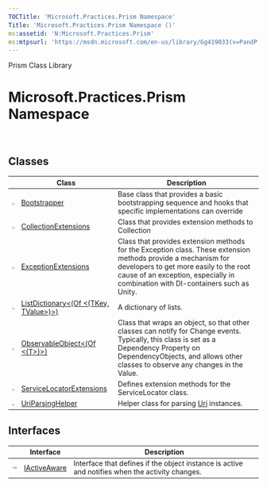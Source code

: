 ```yaml
---
TOCTitle: 'Microsoft.Practices.Prism Namespace'
Title: 'Microsoft.Practices.Prism Namespace ()'
ms:assetid: 'N:Microsoft.Practices.Prism'
ms:mtpsurl: 'https://msdn.microsoft.com/en-us/library/Gg419033(v=PandP.50)'
---
```


Prism Class Library

Microsoft.Practices.Prism Namespace
===================================

 

Classes
-------

<span id="classToggle"></span>
<table>

<thead>
<tr class="header">
<th> </th>
<th>Class</th>
<th>Description</th>
</tr>
</thead>
<tbody>
<tr class="odd">
<td><img src="images/public-class.gif" title="Public class" /></td>
<td><a href="https://msdn.microsoft.com/library/microsoft.practices.prism.bootstrapper">Bootstrapper</a></td>
<td><div class="summary">
Base class that provides a basic bootstrapping sequence and hooks that specific implementations can override
</div></td>
</tr>
<tr class="even">
<td><img src="images/public-class.gif" title="Public class" /></td>
<td><a href="https://msdn.microsoft.com/library/microsoft.practices.prism.collectionextensions">CollectionExtensions</a></td>
<td><div class="summary">
Class that provides extension methods to Collection
</div></td>
</tr>
<tr class="odd">
<td><img src="images/public-class.gif" title="Public class" /></td>
<td><a href="https://msdn.microsoft.com/library/microsoft.practices.prism.exceptionextensions">ExceptionExtensions</a></td>
<td><div class="summary">
Class that provides extension methods for the Exception class. These extension methods provide a mechanism for developers to get more easily to the root cause of an exception, especially in combination with DI-containers such as Unity.
</div></td>
</tr>
<tr class="even">
<td><img src="images/public-class.gif" title="Public class" /></td>
<td><a href="https://msdn.microsoft.com/library/microsoft.practices.prism.listdictionary%602">ListDictionary&lt;(Of &lt;(TKey, TValue&gt;)&gt;)</a></td>
<td><div class="summary">
A dictionary of lists.
</div></td>
</tr>
<tr class="odd">
<td><img src="images/public-class.gif" title="Public class" /></td>
<td><a href="https://msdn.microsoft.com/library/microsoft.practices.prism.observableobject%601">ObservableObject&lt;(Of &lt;(T&gt;)&gt;)</a></td>
<td><div class="summary">
Class that wraps an object, so that other classes can notify for Change events. Typically, this class is set as a Dependency Property on DependencyObjects, and allows other classes to observe any changes in the Value.
</div></td>
</tr>
<tr class="even">
<td><img src="images/public-class.gif" title="Public class" /></td>
<td><a href="https://msdn.microsoft.com/library/microsoft.practices.prism.servicelocatorextensions">ServiceLocatorExtensions</a></td>
<td><div class="summary">
Defines extension methods for the ServiceLocator class.
</div></td>
</tr>
<tr class="odd">
<td><img src="images/public-class.gif" title="Public class" /></td>
<td><a href="https://msdn.microsoft.com/library/microsoft.practices.prism.uriparsinghelper">UriParsingHelper</a></td>
<td><div class="summary">
Helper class for parsing <a href="http://msdn.microsoft.com/en-us/library/txt7706a">Uri</a> instances.
</div></td>
</tr>
</tbody>
</table>

Interfaces
----------

<span id="interfaceToggle"></span>
<table>

<thead>
<tr class="header">
<th> </th>
<th>Interface</th>
<th>Description</th>
</tr>
</thead>
<tbody>
<tr class="odd">
<td><img src="images/public-interface.gif" title="Public interface" /></td>
<td><a href="https://msdn.microsoft.com/library/microsoft.practices.prism.iactiveaware">IActiveAware</a></td>
<td><div class="summary">
Interface that defines if the object instance is active and notifies when the activity changes.
</div></td>
</tr>
</tbody>
</table>

